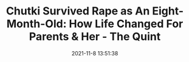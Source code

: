 ---
"title": "Chutki Survived Rape as An Eight-Month-Old: How Life Changed For Parents & Her - The Quint"
"date": "2021-11-8 13:51:38"
"feed_name": "GOOGLENEWSCONSTRUCTION"
"feed_website": "https://news.google.com/search?q=construction%2Bincident&hl=en-US&gl=US&ceid=US:en"
"feed_rss": "https://news.google.com/rss/search?q=construction%2Bincident&hl=en-US&gl=US&ceid=US:en"
"link": "https://www.thequint.com/neon/gender/delhi-eight-month-old-rape-survivor-chutki-await-justice"
"source": "{'href': 'https://www.thequint.com', 'title': 'The Quint'}"
"file": "_posts/2021-1-1-ad5cdad3653fb7e8223e2b8abc0dddc7db1e6897.md"
"accident": "0"
"drilling": "0"
"dead": "0"
"injured": "0"
"arrested": "0"
"place": "unknown place"
"where": "unknown site"
"causes": "unknown"
"place_uri": "unknown place"
---